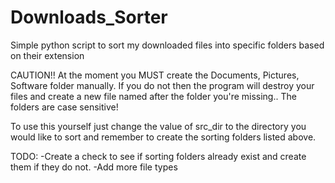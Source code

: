 # Downloads_Sorter
Simple python script to sort my downloaded files into specific folders based on their extension

CAUTION!! At the moment you MUST create the Documents, Pictures, Software folder manually. If you do not then the program will destroy your files and create a new file named after the folder you're missing.. The folders are case sensitive!


To use this yourself just change the value of src_dir to the directory you would like to sort and remember to create the sorting folders listed above.

TODO: -Create a check to see if sorting folders already exist and create them if they do not.
      -Add more file types 

